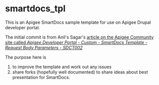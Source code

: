 # smartdocs_tpl

This is an Apigee SmartDocs sample template for use on Apigee Drupal developer portal.

The initial commit is from Anil's Sagar's [article on the Apigee Community site called *Apigee Developer Portal - Custom - SmartDocs Template - Request Body Parameters - SDCT002*](https://community.apigee.com/articles/48875/apigee-developer-portal-custom-smartdocs-template-1.html)

The purpose here is 
1. to improve the template and work out any issues
2. share forks (hopefully well documented) to share ideas about best presentation for SmartDocs.
